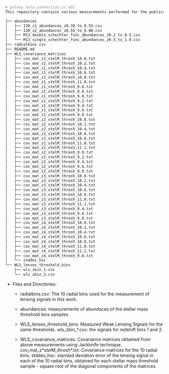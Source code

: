 ```bash
# galaxy_halo_connection_in_HSC
This repository contains various measurements performed for the publication titled - "Galaxy-dark matter connection of photometric galaxies from the HSC-SSP Survey: Galaxy-galaxy lensing and the halo model"

├── abundances
│   ├── I20_z1_abundances_z0.30_to_0.55.csv
│   ├── I20_z2_abundances_z0.55_to_0.80.csv
│   ├── M13_double_schechter_func_abundances_z0.2_to_0.5.csv
│   └── M13_single_schechter_func_abundances_z0.5_to_1.0.csv
├── radialbins.csv
├── README.md
├── WLS_covariance_matrices
│   ├── cov_mat_z1_stelM_thresh_10.0.txt
│   ├── cov_mat_z1_stelM_thresh_10.2.txt
│   ├── cov_mat_z1_stelM_thresh_10.4.txt
│   ├── cov_mat_z1_stelM_thresh_10.6.txt
│   ├── cov_mat_z1_stelM_thresh_10.8.txt
│   ├── cov_mat_z1_stelM_thresh_11.0.txt
│   ├── cov_mat_z1_stelM_thresh_8.6.txt
│   ├── cov_mat_z1_stelM_thresh_8.8.txt
│   ├── cov_mat_z1_stelM_thresh_9.0.txt
│   ├── cov_mat_z1_stelM_thresh_9.2.txt
│   ├── cov_mat_z1_stelM_thresh_9.4.txt
│   ├── cov_mat_z1_stelM_thresh_9.6.txt
│   ├── cov_mat_z1_stelM_thresh_9.8.txt
│   ├── cov_mat_z2_stelM_thresh_10.0.txt
│   ├── cov_mat_z2_stelM_thresh_10.2.txt
│   ├── cov_mat_z2_stelM_thresh_10.4.txt
│   ├── cov_mat_z2_stelM_thresh_10.6.txt
│   ├── cov_mat_z2_stelM_thresh_10.8.txt
│   ├── cov_mat_z2_stelM_thresh_11.0.txt
│   ├── cov_mat_z2_stelM_thresh_11.2.txt
│   ├── cov_mat_z2_stelM_thresh_9.0.txt
│   ├── cov_mat_z2_stelM_thresh_9.2.txt
│   ├── cov_mat_z2_stelM_thresh_9.4.txt
│   ├── cov_mat_z2_stelM_thresh_9.6.txt
│   ├── cov_mat_z2_stelM_thresh_9.8.txt
│   ├── cov_mat_z3_stelM_thresh_10.0.txt
│   ├── cov_mat_z3_stelM_thresh_10.2.txt
│   ├── cov_mat_z3_stelM_thresh_10.4.txt
│   ├── cov_mat_z3_stelM_thresh_10.6.txt
│   ├── cov_mat_z3_stelM_thresh_10.8.txt
│   ├── cov_mat_z3_stelM_thresh_11.0.txt
│   ├── cov_mat_z3_stelM_thresh_11.2.txt
│   ├── cov_mat_z3_stelM_thresh_9.4.txt
│   ├── cov_mat_z3_stelM_thresh_9.6.txt
│   ├── cov_mat_z3_stelM_thresh_9.8.txt
│   ├── cov_mat_z4_stelM_thresh_10.0.txt
│   ├── cov_mat_z4_stelM_thresh_10.2.txt
│   ├── cov_mat_z4_stelM_thresh_10.4.txt
│   ├── cov_mat_z4_stelM_thresh_10.6.txt
│   ├── cov_mat_z4_stelM_thresh_10.8.txt
│   ├── cov_mat_z4_stelM_thresh_11.0.txt
│   ├── cov_mat_z4_stelM_thresh_11.2.txt
│   ├── cov_mat_z4_stelM_thresh_9.8.txt
│   └── stddev_hsc
└── WLS_lenses_threshold_bins
    ├── wls_zbin_1.csv
    └── wls_zbin_2.csv
```

* Files and Directories:

	* radialbins.csv: The 10 radial bins used for the measurement of lensing signals in this work.
 
	* abundances: measurements of abundaces of the stellar mass threshold lens samples.
 
	* WLS_lenses_threshold_bins: Measured Weak Lensing Signals for the same thresholds.
 	       wls_zbin_*.csv: the signals for redshift bins 1 and 2.
 
	* WLS_covariance_matrices: Covariance matrices obtained from above measurements using Jackknife technique.
		cov_mat_z*_stelM_thresh_*.txt: Covariance matrices for the 10 radial bins.
		stddev_hsc: standad deviation error of the lensing signal in each of the 10 radial bins, obtained for each stellar mass threshold sample - square root of the diagonal components of the matrices.
